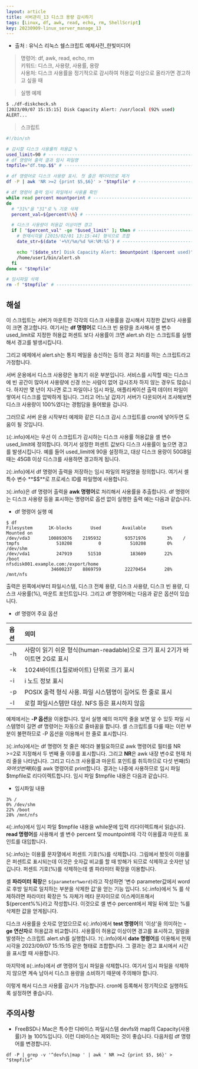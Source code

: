 ```yaml
---
layout: article
title: 서버관리_13 디스크 용량 감시하기
tags: [Linux, df, awk, read, echo, rm, ShellScript]
key: 20230909-linux_server_manage_13
---
```


- 출처 : 유닉스 리눅스 쉘스크립트 예제사전_한빛미디어  

> 명령어: df, awk, read, echo, rm  
> 키워드: 디스크, 사용량, 사용률, 용량    
> 사용처: 디스크 사용률을 정기적으로 감시하여 허용값 이상으로 올라가면 경고하고 싶을 때 

> 실행 예제  

```bash
$ ./df-diskcheck.sh
[2023/09/07 15:15:15] Disk Capacity Alert: /usr/local (92% used)
ALERT...
```

> 스크립트

```bash
#!/bin/sh

# 감시할 디스크 사용률의 허용값 %
used_limit=90 # --------------------------------------------------------- 1
# df 명령어 출력 결과 임시 파일명
tmpfile="df.tmp.$$" # --------------------------------------------------- 2

# df 명령어로 디스크 사용량 표시. 첫 줄은 헤더이므로 제거
df -P | awk 'NR >=2 {print $5,$6}' > "$tmpfile" # ----------------------- 3

# df 명령어 출력 임시 파일에서 사용률 확인
while read percent mountporint # ---------------------------------------- 4
do
  # "31%"을 "31"로 % 기호 삭제
  percent_val=${percent%\%} # ------------------------------------------- 5

  # 디스크 사용량이 허용값 이상이면 경고
  if [ "$percent_val" -ge "$used_limit" ]; then # ----------------------- 6
    # 현재시각을 [2015/02/01 13:15:44] 형식으로 조합
    date_str=$(date '+%Y/%m/%d %H:%M:%S') # ----------------------------- 7

    echo "[$date_str] Disk Capacity Alert: $mountpoint ($percent used)"
    /home/user1/bin/alert.sh
  fi
done < "$tmpfile"

# 임시파일 삭제
rm -f "$tmpfile" # ------------------------------------------------------ 8
```

## **해설**

이 스크립트는 서버가 마운트한 각각의 디스크 사용률을 감시해서 지정한 값보다 사용률이 크면 경고합니다. 여기서는 **df 명령어**로 디스크 빈 용량을 조사해서 셸 변수 used_limit로 지정한 허용값 퍼센트 보다 사용률이 크면 alert.sh 라는 스크립트를 실행해서 경고를 발생시킵니다.

그리고 예제에서 alert.sh는 통지 메일을 송신하는 등의 경고 처리를 하는 스크립트라고 가정합니다.


서버 운용에서 디스크 사용량은 놓치기 쉬운 부분입니다. 서비스를 시작할 때는 디스크에 빈 공간이 많아서 사용량에 신경 쓰는 사람이 없어 감시조차 하지 않는 경우도 많습니다. 하지만 몇 년이 지나면 로그 파일이나 임시 파일, 애플리케이션 출력 데이터 파일이 쌓여서 디스크를 압박하게 됩니다. 그리고 어느날 갑자기 서버가 다운되어서 조사해보면 디스크 사용량이 100%였다는 경험담을 들어봤을 겁니다.

그러므로 서버 운용 시작부터 예제와 같은 디스크 감시 스크립트를 cron에 넣어두면 도움이 될 것입니다.

`1`{:.info}에서는 우선 이 스크립트가 감시하는 디스크 사용률 허용값을 셸 변수 used_limit에 정의합니다. 여기서 설정한 퍼센트 값보다 디스크 사용률이 높으면 경고를 발생시킵니다. 예를 들어 used_limit에 90을 설정하고, 대상 디스크 용량이 50GB일 때는 45GB 이상 디스크를 사용하면 경고하게 됩니다.

`2`{:.info}에서 df 명령어 출력을 저장하는 임시 파일의 파일명을 정의합니다. 여기서 셸 특수 변수 **$$**로 프로세스 ID를 파일명에 사용합니다.

`3`{:.info}은 df 명령어 출력을 **awk 명령어**로 처리해서 사용률을 추출합니다. df 명령어는 디스크 사용량 등을 표시하는 명령어로 옵션 없이 실행한 출력 예는 다음과 같습니다.

- df 명령어 실행 예
```
$ df
Filesystem      1K-blocks       Used        Available      Use%    Mounted on
/dev/vda3       100893076    2195932         93571976        3%    /
tmpfs              510208          0           510208        0%    /dev/shm
/dev/vda1          247919      51510           183609       22%    /boot
nfsdisk001.example.com:/export/home	
                 34600237    8869759         22270454       28%    /mnt/nfs
```

출력은 왼쪽에서부터 파일시스템, 디스크 전체 용량, 디스크 사용량, 디스크 빈 용량, 디스크 사용률(%), 마운트 포인트입니다. 그리고 df 명령어에는 다음과 같은 옵션이 있습니다.

- df 명령어 주요 옵션

|옵션|의미|
|:---|:---|
|-h|사람이 읽기 쉬운 형식(human-readable)으로 크기 표시 2기가 바이트면 2G로 표시|
|-k|1024바이트(1킬로바이트) 단위로 크기 표시|
|-i|i 노드 정보 표시|
|-p|POSIX 출력 형식 사용. 파일 시스템명이 길어도 한 줄로 표시|
|-l|로컬 파일시스템만 대상. NFS 등은 표시하지 않음|

예제에서는 **-P 옵션**을 이용합니다. 앞서 실행 예의 마지막 줄을 보면 알 수 있듯 파일 시스템명이 길면 df 명령어는 자동으로 줄바꿈을 합니다. 셸 스크립트를 다룰 때는 이런 부분이 불편하므로 -P 옵션을 이용해서 한 줄로 표시합니다.

`3`{:.info}에서는 df 명령어 첫 줄은 헤더라 불필요하므로 awk 명령어로 필터를 NR >=2로 지정해서 두 번째 줄 이후를 표시합니다. 그리고 **NR**은 awk 내장 변수로 현재 처리 줄을 나타냅니다. 그리고 디스크 사용률과 마운트 포인트를 취득하므로 다섯 번째($5)와 여섯 번째($6)를 awk 명령어로 print합니다. 결과는 나중에 사용하므로 임시 파일 $tmpfile로 리다이렉트합니다. 임시 파일 $tmpfile 내용은 다음과 같습니다.

- 임시파일 내용
```
3% /
0% /dev/shm
22% /boot
28% /mnt/nfs
```

`4`{:.info}에서 임시 파일 $tmpfile 내용을 while문에 입력 리다이렉트해서 읽습니다. **read 명령어**를 사용해서 셸 변수 percent 및 mountpoint에 각각 이용률과 마운트 포인트를 대입합니다.

`5`{:.info}는 이용률 문자열에서 퍼센트 기호(%)를 삭제합니다. 그림에서 봤듯이 이용률은 퍼센트로 표시되는데 이것은 숫자값 비교를 할 때 방해가 되므로 삭제하고 숫자만 남깁니다. 퍼센트 기호(%)를 삭제하는데 셸 파라미터 확장을 이용합니다.

셸 **파라미터 확장**은 `${parameter%word}`라고 작성하면 '변수 parameter값에서 word로 후방 일치로 일치하는 부분을 삭제한 값'을 얻는 기능 입니다. 
`5`{:.info}에서 % 를 삭제하려면 파라미터 확장은 % 자체가 메타 문자이므로 이스케이프해서 ${percent%\%}라고 작성합니다. 이것으로 셸 변수 percent에서 제일 뒤에 있는 %를 삭제한 값을 얻게됩니다.

디스크 사용률을 숫자로 얻었으므로 `6`{:.info}에서 **test 명령어**의 '이상'을 의미하는 **-ge 연산자**로 허용값과 비교합니다. 사용률이 허용값 이상이면 경고를 표시하고, 알람을 발생하는 스크립트 alert.sh를 실행합니다. `7`{:.info}에서 **date 명령어**를 이용해서 현재 시각을 2023/09/07 15:15:15 같은 형태로 조합합니다. 그 결과는 경고 표시에서 시간을 표시할 때 사용합니다.

마지막에 `8`{:.info}에서 df 명령어 임시 파일을 삭제합니다. 여기서 임시 파일을 삭제하지 않으면 계속 남아서 디스크 용량을 소비하기 때문에 주의해야 합니다.

이렇게 해서 디스크 사용률 감시가 가능합니다. cron에 등록해서 정기적으로 실행하도록 설정하면 좋습니다.

## **주의사항**

- FreeBSD나 Mac은 특수한 디바이스 파일시스템 devfs와 map의 Capacity(사용률)가 늘 100%입니다. 이런 디바이스는 제외하는 것이 좋습니다. 다음처럼 df 명령어를 변경합니다.
```
df -P | grep -v '^devfs\|map ' | awk ' NR >=2 {print $5, $6}' > "$tmpfile"
```

